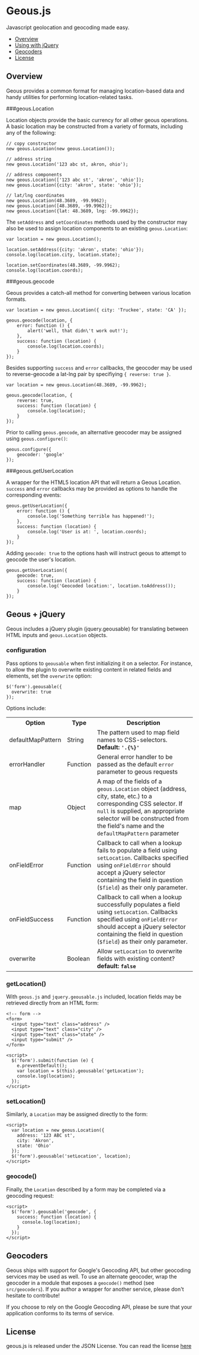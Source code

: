 Geous.js
===============

Javascript geolocation and geocoding made easy.

* [Overview](#overview)
* [Using with jQuery](#geous--jquery)
* [Geocoders](#geocoders)
* [License](#license)

Overview
--------

Geous provides a common format for managing location-based data and handy utilities for performing location-related tasks.

###geous.Location

Location objects provide the basic currency for all other geous operations. A basic location may be constructed from a variety of formats, including any of the following:

    // copy constructor
    new geous.Location(new geous.Location());

    // address string
    new geous.Location('123 abc st, akron, ohio');

    // address components
    new geous.Location(['123 abc st', 'akron', 'ohio']);
    new geous.Location({city: 'akron', state: 'ohio'});

    // lat/lng coordinates
    new geous.Location(48.3689, -99.9962);
    new geous.Location([48.3689, -99.9962]);
    new geous.Location({lat: 48.3689, lng: -99.9962});

The `setAddress` and `setCoordinates` methods used by the constructor may also be used to assign location components to an existing `geous.Location`:

    var location = new geous.Location();

    location.setAddress({city: 'akron', state: 'ohio'});
    console.log(location.city, location.state);

    location.setCoordinates(48.3689, -99.9962);
    console.log(location.coords);

###geous.geocode

Geous provides a catch-all method for converting between various location formats. 

    var location = new geous.Location({ city: 'Truckee', state: 'CA' });

    geous.geocode(location, {
        error: function () {
            alert('well, that didn\'t work out!');
        },
        success: function (location) {
            console.log(location.coords);
        }
    });

Besides supporting `success` and `error` callbacks, the geocoder may be used to reverse-geocode a lat-lng pair by specifiying `{ reverse: true }`.

    var location = new geous.Location(48.3689, -99.9962);

    geous.geocode(location, {
        reverse: true,
        success: function (location) {
            console.log(location);
        }
    });

Prior to calling `geous.geocode`, an alternative geocoder may be assigned using `geous.configure()`:

    geous.configure({
        geocoder: 'google'
    });


###geous.getUserLocation

A wrapper for the HTML5 location API that will return a Geous Location. `success` and `error` callbacks may be provided as options to handle the corresponding events:

    geous.getUserLocation({
        error: function () {
            console.log('Something terrible has happened!');
        },
        success: function (location) {
            console.log('User is at: ', location.coords);
        }
    });

Adding `geocode: true` to the options hash will instruct geous to attempt to geocode the user's location.

    geous.getUserLocation({
        geocode: true,
        success: function (location) {
            console.log('Geocoded location:', location.toAddress());
        }
    });

Geous + jQuery
--------------

Geous includes a jQuery plugin (jquery.geousable) for translating between HTML inputs and `geous.Location` objects.

### configuration

Pass options to `geousable` when first initializing it on a selector. For instance, to allow the plugin to overwrite existing content in related fields and elements, set the `overwrite` option:

    $('form').geousable({
      overwrite: true
    });

Options include:

<table>
  <tr>
    <th>Option</th>
    <th>Type</th>
    <th>Description</th>
  </tr>
  <tr>
    <td>defaultMapPattern</td>
    <td>String</td>
    <td>
      The pattern used to map field names to CSS-selectors.
      <br /><strong>Default: <code>'.{%}'</code></strong>
    </td>
  </tr>
  <tr>
    <td>errorHandler</td>
    <td>Function</td>
    <td>General error handler to be passed as the default <code>error</code> parameter to geous requests</td>
  </tr>
  <tr>
    <td>map</td>
    <td>Object</td>
    <td>A map of the fields of a <code>geous.Location</code> object (address, city, state, etc.) to a corresponding CSS selector. If <code>null</code> is supplied, an appropriate selector will be constructed from the field's name and the <code>defaultMapPattern</code> parameter</td>
  </tr>
  <tr>
    <td>onFieldError</td>
    <td>Function</td>
    <td>
			Callback to call when a lookup fails to populate a field using <code>setLocation</code>. Callbacks specified using <code>onFieldError</code> should accept a jQuery selector containing the field in question (<code>$field</code>) as their only parameter.
    </td>
  </tr>
  <tr>
    <td>onFieldSuccess</td>
    <td>Function</td>
    <td>
			Callback to call when a lookup successfully populates a field using <code>setLocation</code>. Callbacks specified using <code>onFieldError</code> should accept a jQuery selector containing the field in question (<code>$field</code>) as their only parameter.
    </td>
  </tr>
  <tr>
    <td>overwrite</td>
    <td>Boolean</td>
    <td>Allow <code>setLocation</code> to overwrite fields with existing content? 
      <br /><strong>default: <code>false</code></strong>
    </td>
  </tr>
</table>

### getLocation()

With `geous.js` and `jquery.geousable.js` included, location fields may be retrieved directly from an HTML form:

    <!-- form -->
    <form>
      <input type="text" class="address" />
      <input type="text" class="city" />
      <input type="text" class="state" />
      <input type="submit" />
    </form>

    <script>
      $('form').submit(function (e) {
        e.preventDefault();
        var location = $(this).geousable('getLocation');
        console.log(location);
      });
    </script>

### setLocation()

Similarly, a `Location` may be assigned directly to the form:

    <script>
      var location = new geous.Location({
        address: '123 ABC st',
        city: 'Akron',
        state: 'Ohio'
      });
      $('form').geousable('setLocation', location);
    </script>

### geocode()

Finally, the `Location` described by a form may be completed via a geocoding request:

    <script>
      $('form').geousable('geocode', {
        success: function (location) {
          console.log(location);
        }
      });
    </script>

Geocoders
---------

Geous ships with support for Google's Geocoding API, but other geocoding services may be used as well. To use an alternate geocoder, wrap the geocoder in a module that exposes a `geocode()` method (see `src/geocoders`). If you author a wrapper for another service, please don't hesitate to contribute!

If you choose to rely on the Google Geocoding API, please be sure that your application conforms to its terms of service.


License
----------------

geous.js is released under the JSON License. You can read the license [here](http://www.json.org/license.html)
